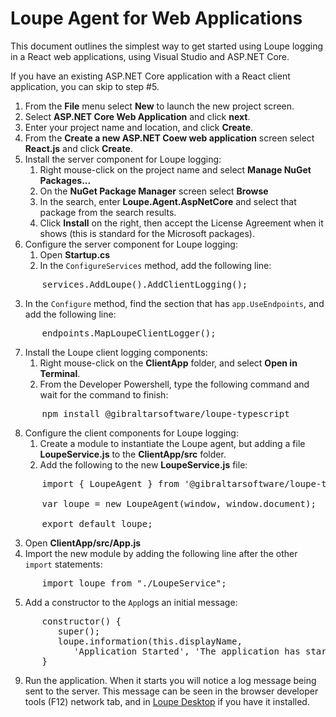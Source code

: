 # Loupe Agent for Web Applications

This document outlines the simplest way to get started using Loupe logging in a React web applications, using Visual Studio and ASP.NET Core.

If you have an existing ASP.NET Core application with a React client application, you can skip to step #5.

1. From the **File** menu select **New** to launch the new project screen.
2. Select **ASP.NET Core Web Application** and click **next**.
3. Enter your project name and location, and click **Create**.
4. From the **Create a new ASP.NET Coew web application** screen select **React.js** and click **Create**.
5. Install the server component for Loupe logging:
   1. Right mouse-click on the project name and select **Manage NuGet Packages...**
   2. On the **NuGet Package Manager** screen select **Browse**
   3. In the search, enter **Loupe.Agent.AspNetCore** and select that package from the search results.
   4. Click **Install** on the right, then accept the License Agreement when it shows (this is standard for the Microsoft packages).
6. Configure the server component for Loupe logging:
   1. Open **Startup.cs**
   2. In the <code>ConfigureServices</code> method, add the following line:

<pre>      services.AddLoupe().AddClientLogging();</pre>

   3. In the <code>Configure</code> method, find the section that has <code>app.UseEndpoints</code>, and add the following line:

<pre>      endpoints.MapLoupeClientLogger();</pre>

7. Install the Loupe client logging components:
   1. Right mouse-click on the **ClientApp** folder, and select **Open in Terminal**.
   2. From the Developer Powershell, type the following command and wait for the command to finish:

<pre>      npm install @gibraltarsoftware/loupe-typescript</pre>

8. Configure the client components for Loupe logging:
   1. Create a module to instantiate the Loupe agent, but adding a file **LoupeService.js** to the **ClientApp/src** folder.
   2. Add the following to the new **LoupeService.js** file:

<pre>
      import { LoupeAgent } from '@gibraltarsoftware/loupe-typescript';

      var loupe = new LoupeAgent(window, window.document);

      export default loupe;
</pre>

   3. Open **ClientApp/src/App.js**
   4. Import the new module by adding the following line after the other <code>import</code> statements:

<pre>      import loupe from "./LoupeService";</pre>

   5. Add a constructor to the <code>App</code>logs an initial message:

<pre>
      constructor() {
         super();
         loupe.information(this.displayName,
            'Application Started', 'The application has started');
      }
</pre>

9. Run the application. When it starts you will notice a log message being sent to the server. This message can be seen in the browser developer tools (F12) network tab, and in [Loupe Desktop](https://onloupe.com/local-logging/free-net-log-viewer) if you have it installed.